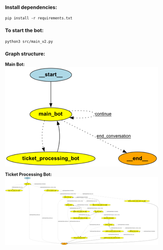 ### Install dependencies:
`pip install -r requirements.txt`

### To start the bot:  
`python3 src/main_v2.py`

### Graph structure:

**Main Bot:**  
![Main Graph](images/main_bot.png)

**Ticket Processing Bot:**  
![Ticket Processing Subgraph](images/ticket_processing_bot.png)